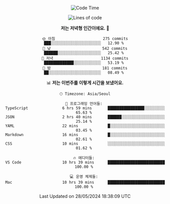 <div align='center'>
 
<!--START_SECTION:waka-->
![Code Time](http://img.shields.io/badge/Code%20Time-3%2C547%20hrs%2012%20mins-blue)

![Lines of code](https://img.shields.io/badge/%EC%A0%80%EB%8A%94%20%EC%97%AC%ED%83%9C%EA%B9%8C%EC%A7%80%20-1.5%20million%20%EC%A4%84%EC%9D%98%20%EC%BD%94%EB%93%9C%EB%A5%BC%20%EC%9E%91%EC%84%B1%ED%96%88%EC%96%B4%EC%9A%94.-blue)

**저는 저녁형 인간이에요. 🦉** 

```text
🌞 아침                     275 commits         ███░░░░░░░░░░░░░░░░░░░░░░   12.90 % 
🌆 낮　                     542 commits         ██████░░░░░░░░░░░░░░░░░░░   25.42 % 
🌃 저녁                     1134 commits        █████████████░░░░░░░░░░░░   53.19 % 
🌙 밤　                     181 commits         ██░░░░░░░░░░░░░░░░░░░░░░░   08.49 % 
```


📊 **저는 이번주를 이렇게 시간을 보냈어요.** 

```text
🕑︎ Timezone: Asia/Seoul

💬 프로그래밍 언어들: 
TypeScript               6 hrs 59 mins       ████████████████░░░░░░░░░   65.63 % 
JSON                     2 hrs 40 mins       ██████░░░░░░░░░░░░░░░░░░░   25.14 % 
YAML                     22 mins             █░░░░░░░░░░░░░░░░░░░░░░░░   03.45 % 
Markdown                 16 mins             █░░░░░░░░░░░░░░░░░░░░░░░░   02.61 % 
CSS                      10 mins             ░░░░░░░░░░░░░░░░░░░░░░░░░   01.62 % 

🔥 에디터들: 
VS Code                  10 hrs 39 mins      █████████████████████████   100.00 % 

💻 운영 체제들: 
Mac                      10 hrs 39 mins      █████████████████████████   100.00 % 
```


 Last Updated on 28/05/2024 18:38:09 UTC
<!--END_SECTION:waka-->
 </div>
<!---
Emewjin/Emewjin is a ✨ special ✨ repository because its `README.md` (this file) appears on your GitHub profile.
You can click the Preview link to take a look at your changes.
--->
